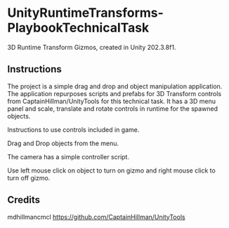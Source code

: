 # UnityRuntimeTransforms-PlaybookTechnicalTask


3D Runtime Transform Gizmos, created in Unity 202.3.8f1.

## Instructions

The project is a simple drag and drop and object manipulation application. The application repurposes scripts and prefabs for 3D Transform controls from CaptainHillman/UnityTools for this technical task. It has a 3D menu panel and scale, translate and rotate controls in runtime for the spawned objects.

Instructions to use controls included in game.

Drag and Drop objects from the menu.

The camera has a simple controller script. 

Use left mouse click on object to turn on gizmo and right mouse click to turn off gizmo.

## Credits

mdhillmancmcl
https://github.com/CaptainHillman/UnityTools

